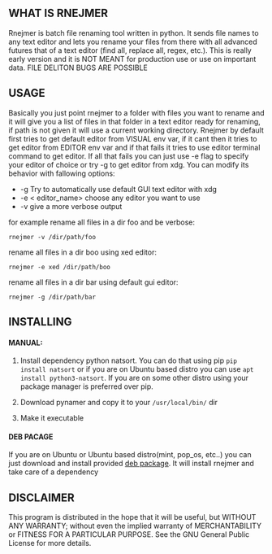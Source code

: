 WHAT IS RNEJMER
-
Rnejmer is batch file renaming tool written in python. It sends file names to any text editor and lets you rename your files from there with all advanced futures that of a text editor (find all, replace all, regex, etc.). This is really early version and it is NOT MEANT for production use or use on important data. FILE DELITON BUGS ARE POSSIBLE

 USAGE
-
Basically you just point rnejmer to a folder with files you want to rename and it will give you a list of files in that folder in a text editor ready for renaming, if path is not given it will use a current working directory. Rnejmer by default first tries to get default editor from VISUAL env var, if it cant then it tries to get editor from EDITOR env var and if that fails it tries to use editor terminal command to get editor. If all that fails you can just use -e flag to specify your editor of choice or try -g to get editor from xdg.
You can modify its behavior with fallowing options:

* -g Try to automatically use default GUI text editor with xdg
* -e < editor_name> choose any editor you want to use
* -v give a more verbose output
	
for example rename all files in a dir foo and be verbose:

	rnejmer -v /dir/path/foo

rename all files in a dir boo using xed editor:
	
	rnejmer -e xed /dir/path/boo

rename all files in a dir bar using default gui editor:

	rnejmer -g /dir/path/bar

INSTALLING
-
#### MANUAL:

1. Install dependency python natsort. You can do that using pip `pip install natsort` or if you are on Ubuntu based distro you can use `apt install python3-natsort`. If you are on some other distro using your package manager is preferred over pip.

2. Download pynamer and copy it to your `/usr/local/bin/` dir
3. Make it executable

#### DEB PACAGE
If you are on Ubuntu or Ubuntu based distro(mint, pop_os, etc..) you can just download and install provided [deb package](https://github.com/rogvuc/rnejmer/releases). It will install rnejmer and take care of a dependency

DISCLAIMER
-
This program is distributed in the hope that it will be useful,
but WITHOUT ANY WARRANTY; without even the implied warranty of
MERCHANTABILITY or FITNESS FOR A PARTICULAR PURPOSE.  See the
GNU General Public License for more details.
